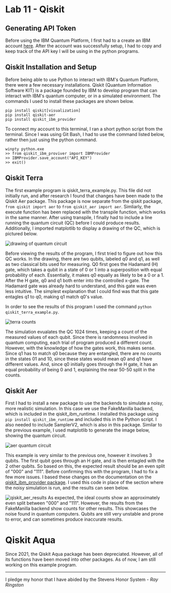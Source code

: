 # Lab 11 - Qiskit

## Generating API Token
Before using the IBM Quantum Platform, I first had to a create an IBM account [here](https://quantum-computing.ibm.com/). After the account was successfully setup, I had to copy and keep track of the API key I will be using in the python programs.

## Qiskit Installation and Setup
Before being able to use Python to interact with IBM's Quantum Platform, there were a few necessary installations. Qiskit (Quantum Information Software KIT) is a package founded by IBM to develop program that can interact with IBM's quantum computer, or in a simulated environment. The commands I used to install these packages are shown below. 

```
pip install qiskit[visualization]
pip install qiskit-aer
pip install qiskit_ibm_provider
```

To connect my account to this terminal, I ran a short python script from the terminal. Since I was using Git Bash, I had to use the command listed below, rather then just using the python command.

```
winpty python.exe
>> from qiskit_ibm_proviver import IBMProvider
>> IBMProvider.save_account("API_KEY")
>> exit()
```

## Qiskit Terra

The first example program is qiskit_terra_example.py. This file did not initially run, and after research I found that changes have been made to the Qiskit Aer package. This package is now separate from the qiskit package, ```from qiskit import aer``` to ```from qiskit_aer import aer```. Simliarly, the execute function has been replaced with the transpile function, which works in the same manner. After using transpile, I finally had to include a line running the quantum circuit (QC) before I could produce results. Additionally, I imported matplotlib to display a drawing of the QC, which is pictured below. 

![drawing of quantum circuit](https://github.com/user-attachments/assets/a2a591fa-85e0-4834-9513-9930326d57ea)

Before viewing the results of the program, I first tried to figure out how this QC works. In the drawing, there are two qubits, labeled q0 and q1, as well as two classical bits used for measuring. Q0 first goes the Hadamard (H) gate, which takes a qubit in a state of 0 or 1 into a superposition with equal probability of each. Essentially, it makes q0 equally as likely to be a 0 or a 1. After the H gate, q0 and q1 both enter into the controlled x-gate. The Hadamard gate was already hard to understand, and this gate was even less intuitive. The simplest explanation that I could find was that this gate entagles q1 to q0, making q1 match q0's value.

In order to see the results of this program I used the command ```python qiskit_terra_example.py```. 

![terra counts](https://github.com/user-attachments/assets/9818c0ba-0781-4d04-859f-28e565f3429a)

The simulation evualates the QC 1024 times, keeping a count of the measured values of each qubit. Since there is randomness involved in quantum computing, each trial of program produced a different count. However, with the knowledge of how the gates work, this makes sense. Since q1 has to match q0 because they are entangled, there are no counts in the states 01 and 10, since these states would mean q0 and q1 have different values. And, since q0 initially goes through the H gate, it has an equal probability of being 0 and 1, explaining the near 50-50 split in the counts.

## Qiskit Aer

First I had to install a new package to use the backends to simulate a noisy, more realistic simulation. In this case we use the FakeManilla backend, which is included in the qiskit_ibm_runtime. I installed this package using ```pip install qiskit_ibm_runtime``` and included this in the Python script. I also needed to include SamplerV2, which is also in this package. Similar to the previous example, I used matplotlib to generate the image below, showing the quantum circuit.

![aer quantum circuit](https://github.com/user-attachments/assets/d1eb6923-0eae-460b-8c6d-fde6515bee92)

This example is very similar to the previous one, however it involves 3 qubits. The first qubit goes through an H gate, and is then entagled with the 2 other qubits. So based on this, the expected result should be an even split of "000" and "111". Before confirming this with the program, I had to fix a few more issues. I based these changes on the documentation on the [qiskit_ibm_provider package](https://docs.quantum.ibm.com/api/qiskit-ibm-runtime/fake-provider). I used this code in place of the section where the noisy simulation is run, and the results can seen below.

![qiskit_aer_results](https://github.com/user-attachments/assets/f3c9fb77-a29a-4ec4-b765-b634c7be9ab7)
As expected, the ideal counts show an approximately even split between "000" and "111". However, the results from the FakeManilla backend show counts for other results. This showcases the noise found in quantum computers. Qubits are still very unstable and prone to error, and can sometimes produce inaccurate results.

# Qiskit Aqua

Since 2021, the Qiskit Aqua package has been depreciated. However, all of its functions have been moved into other packages. As of now, I am still working on this example program.

---
I pledge my honor that I have abided by the Stevens Honor System - _Ray Ringston_

